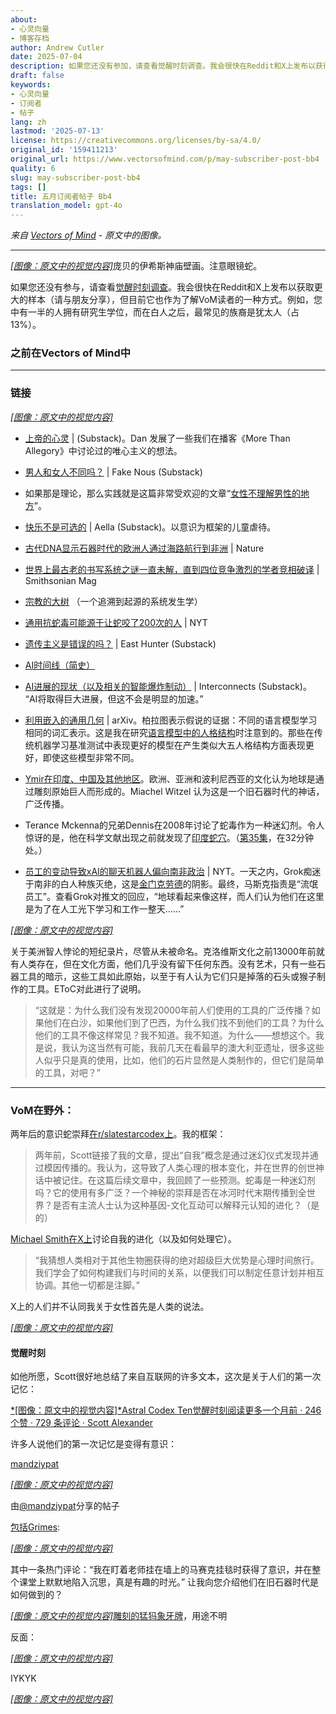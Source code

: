 ```yaml
---
about:
- 心灵向量
- 博客存档
author: Andrew Cutler
date: 2025-07-04
description: 如果您还没有参加，请查看觉醒时刻调查。我会很快在Reddit和X上发布以获得更大的样本（请与朋友分享），但目前它也可以作为一种方式来...
draft: false
keywords:
- 心灵向量
- 订阅者
- 帖子
lang: zh
lastmod: '2025-07-13'
license: https://creativecommons.org/licenses/by-sa/4.0/
original_id: '159411213'
original_url: https://www.vectorsofmind.com/p/may-subscriber-post-bb4
quality: 6
slug: may-subscriber-post-bb4
tags: []
title: 五月订阅者帖子 Bb4
translation_model: gpt-4o
---
```


*来自 [Vectors of Mind](https://www.vectorsofmind.com/p/may-subscriber-post-bb4) - 原文中的图像。*

---

[*[图像：原文中的视觉内容]*](https://substackcdn.com/image/fetch/$s_!c2Mq!,f_auto,q_auto:good,fl_progressive:steep/https%3A%2F%2Fsubstack-post-media.s3.amazonaws.com%2Fpublic%2Fimages%2Fe5a01543-b2a7-441c-87c3-d77d36450c1f_2776x2249.jpeg)庞贝的伊希斯神庙壁画。注意眼镜蛇。

如果您还没有参与，请查看[觉醒时刻调查](https://www.vectorsofmind.com/p/moments-of-awakening-survey)。我会很快在Reddit和X上发布以获取更大的样本（请与朋友分享），但目前它也作为了解VoM读者的一种方式。例如，您中有一半的人拥有研究生学位，而在白人之后，最常见的族裔是犹太人（占13%）。

### 之前在Vectors of Mind中

* * *

### 链接

[*[图像：原文中的视觉内容]*](https://substackcdn.com/image/fetch/$s_!95Qh!,f_auto,q_auto:good,fl_progressive:steep/https%3A%2F%2Fsubstack-post-media.s3.amazonaws.com%2Fpublic%2Fimages%2F95174c6a-d1fa-43d9-9f5d-dd0b08a38e1d_1344x896.png)

  * [上帝的心灵](https://open.substack.com/pub/mindandmythos/p/the-mind-of-god?r=j1sx6&utm_campaign=post&utm_medium=web&showWelcomeOnShare=false) | (Substack)。Dan 发展了一些我们在播客《More Than Allegory》中讨论过的唯心主义的想法。

  * [男人和女人不同吗？](https://fakenous.substack.com/p/are-men-and-women-different) | Fake Nous (Substack)

  * 如果那是理论，那么实践就是这篇非常受欢迎的文章“[女性不理解男性的地方](https://goranshbharal.substack.com/p/what-women-dont-understand-about)”。

  * [快乐不是可选的](https://open.substack.com/pub/aella/p/the-joy-is-not-optional?r=j1sx6&utm_campaign=post&utm_medium=web&showWelcomeOnShare=false) | Aella (Substack)。以意识为框架的儿童虐待。

  * [古代DNA显示石器时代的欧洲人通过海路航行到非洲](https://www.nature.com/articles/d41586-025-00764-2) | Nature

  * [世界上最古老的书写系统之谜一直未解，直到四位竞争激烈的学者竞相破译](https://www.smithsonianmag.com/history/mystery-worlds-oldest-writing-system-remained-unsolved-until-four-scholars-raced-decipher-it-180985954/) | Smithsonian Mag

  * [宗教的大树](https://imgur.com/a/great-tree-of-religion-3-0-QXPiyDe?fbclid=IwY2xjawIoWLJleHRuA2FlbQIxMAABHT_xTzl5nYhXl8dOq3CpNoAWvubUahLNpJFtHD_me9zl7faZgESm0tyuFA_aem_47JPVzn_DchoM8CltxiKdA) （一个追溯到起源的系统发生学）

  * [通用抗蛇毒可能源于让蛇咬了200次的人](https://www.nytimes.com/2025/05/02/health/snakes-universal-antivenom-tim-friede.html?unlocked_article_code=1.EU8.nNe_.__va4hJmUm4i&smid=nytcore-android-share) | NYT

  * [遗传主义是错误的吗？](https://open.substack.com/pub/easthunter/p/is-hereditarianism-wrong?r=j1sx6&utm_campaign=post&utm_medium=web&showWelcomeOnShare=false) | East Hunter (Substack)

  * [AI时间线（简史）](https://ai-timeline.org/)

  * [AI进展的现状（以及相关的智能爆炸制动）](https://www.interconnects.ai/p/brakes-on-an-intelligence-explosion) | Interconnects (Substack)。 “AI将取得巨大进展，但这不会是明显的加速。”

  * [利用嵌入的通用几何](https://arxiv.org/abs/2505.12540) | arXiv。柏拉图表示假说的证据：不同的语言模型学习相同的词汇表示。这是我在研究[语言模型中的人格结构](https://arxiv.org/abs/2203.02092)时注意到的。那些在传统机器学习基准测试中表现更好的模型在产生类似大五人格结构方面表现更好，即使这些模型非常不同。

  * [Ymir在印度、中国及其他地区](https://chs.harvard.edu/chapter/michael-witzel-ymir-in-india-china-and-beyond/)。欧洲、亚洲和波利尼西亚的文化认为地球是通过雕刻原始巨人而形成的。Miachel Witzel 认为这是一个旧石器时代的神话，广泛传播。

  * Terance Mckenna的兄弟Dennis在2008年讨论了蛇毒作为一种迷幻剂。令人惊讶的是，他在科学文献出现之前就发现了[印度蛇穴](https://www.vectorsofmind.com/i/154908424/snake-venom-raves)。（[第35集](https://www.bluelight.org/community/threads/psychonautica-episodes-merged.294445/page-5)，在32分钟处。）

  * [员工的变动导致xAI的聊天机器人偏向南非政治](https://www.nytimes.com/2025/05/16/technology/xai-elon-musk-south-africa.html) | NYT。一天之内，Grok痴迷于南非的白人种族灭绝，这是[金门克劳德](https://www.anthropic.com/news/golden-gate-claude)的阴影。最终，马斯克指责是“流氓员工”。查看Grok对推文的回应，“地球看起来像这样，而人们认为他们在这里是为了在人工光下学习和工作一整天……”

[*[图像：原文中的视觉内容]*](https://substackcdn.com/image/fetch/$s_!l-am!,f_auto,q_auto:good,fl_progressive:steep/https%3A%2F%2Fsubstack-post-media.s3.amazonaws.com%2Fpublic%2Fimages%2F92251786-5680-4750-89cd-27d3d39c9b8e_1178x1574.png)

关于美洲智人悖论的短纪录片，尽管从未被命名。克洛维斯文化之前13000年前就有人类存在，但在文化方面，他们几乎没有留下任何东西。没有艺术，只有一些石器工具的暗示，这些工具如此原始，以至于有人认为它们只是掉落的石头或猴子制作的工具。EToC对此进行了说明。

> “这就是：为什么我们没有发现20000年前人们使用的工具的广泛传播？如果他们在白沙，如果他们到了巴西，为什么我们找不到他们的工具？为什么他们的工具不像这样常见？我不知道。我不知道。为什么——想想这个。我是说，我认为这当然有可能，我前几天在看最早的澳大利亚遗址，很多这些人似乎只是真的使用，比如，他们的石片显然是人类制作的，但它们是简单的工具，对吧？”

* * *

### VoM在野外：

两年后的意识蛇崇拜[在r/slatestarcodex上](https://www.reddit.com/r/slatestarcodex/comments/1icx6jl/the_snake_cult_of_consciousness_two_years_later/)。我的框架：

> 两年前，Scott链接了我的文章，提出“自我”概念是通过迷幻仪式发现并通过模因传播的。我认为，这导致了人类心理的根本变化，并在世界的创世神话中被记住。在这篇后续文章中，我回顾了一些预测。蛇毒是一种迷幻剂吗？它的使用有多广泛？一个神秘的崇拜是否在冰河时代末期传播到全世界？是否有主流人士认为这种基因-文化互动可以解释元认知的进化？（是的）

[Michael Smith在X上](https://x.com/Morphenius/status/1879270868918157798)讨论自我的进化（以及如何处理它）。

> “我猜想人类相对于其他生物圈获得的绝对超级巨大优势是心理时间旅行。我们学会了如何构建我们与时间的关系，以便我们可以制定任意计划并相互协调。其他一切都是注脚。”

X上的人们并不认同我关于女性首先是人类的说法。

[*[图像：原文中的视觉内容]*](https://substackcdn.com/image/fetch/$s_!JEEU!,f_auto,q_auto:good,fl_progressive:steep/https%3A%2F%2Fsubstack-post-media.s3.amazonaws.com%2Fpublic%2Fimages%2F0c24e691-441a-45f1-b1d6-ffb436624396_1180x1208.png)

#### 觉醒时刻

如他所愿，Scott很好地总结了来自互联网的许多文本，这次是关于人们的第一次记忆：

[*[图像：原文中的视觉内容]*Astral Codex Ten觉醒时刻阅读更多一个月前 · 246 个赞 · 729 条评论 · Scott Alexander](https://www.astralcodexten.com/p/moments-of-awakening?utm_source=substack&utm_campaign=post_embed&utm_medium=web)

许多人说他们的第一次记忆是变得有意识：

[mandziypat](https://instagram.com/mandziypat)

[*[图像：原文中的视觉内容]*](https://instagram.com/p/DISJtkzh6RC)

由[@mandziypat](https://instagram.com/mandziypat)分享的帖子

[包括Grimes](https://x.com/Grimezsz/status/1911168550330573138):

[*[图像：原文中的视觉内容]*](https://substackcdn.com/image/fetch/$s_!EgB9!,f_auto,q_auto:good,fl_progressive:steep/https%3A%2F%2Fsubstack-post-media.s3.amazonaws.com%2Fpublic%2Fimages%2F6228e124-dc9b-4a95-9b62-efd862848229_1166x628.png)

其中一条热门评论：“我在盯着老师挂在墙上的马赛克挂毯时获得了意识，并在整个课堂上默默地陷入沉思，真是有趣的时光。” 让我向您介绍他们在旧石器时代是如何做到的？

[*[图像：原文中的视觉内容]*](https://substackcdn.com/image/fetch/$s_!Qu5A!,f_auto,q_auto:good,fl_progressive:steep/https%3A%2F%2Fsubstack-post-media.s3.amazonaws.com%2Fpublic%2Fimages%2F1dbf443b-9126-4ee2-9f23-ffc3bc47b72d_1600x1092.jpeg)[雕刻的猛犸象牙牌](https://en.wikipedia.org/wiki/Mal%27ta–Buret%27_culture#/media/File:Mal'ta_centrally_perforated_ivory_plaque.jpg)，用途不明

反面：

[*[图像：原文中的视觉内容]*](https://substackcdn.com/image/fetch/$s_!Pqz8!,f_auto,q_auto:good,fl_progressive:steep/https%3A%2F%2Fsubstack-post-media.s3.amazonaws.com%2Fpublic%2Fimages%2F1ffdd37d-3e66-4728-b17b-783d1c830f5c_1532x1092.jpeg)

IYKYK

[*[图像：原文中的视觉内容]*](https://substackcdn.com/image/fetch/$s_!NB9o!,f_auto,q_auto:good,fl_progressive:steep/https%3A%2F%2Fsubstack-post-media.s3.amazonaws.com%2Fpublic%2Fimages%2F8df6d2ec-a33c-4420-80e1-60a820ed6106_1024x1536.webp)
